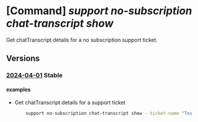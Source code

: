 # [Command] _support no-subscription chat-transcript show_

Get chatTranscript details for a no subscription support ticket.

## Versions

### [2024-04-01](/Resources/mgmt-plane/L3Byb3ZpZGVycy9taWNyb3NvZnQuc3VwcG9ydC9zdXBwb3J0dGlja2V0cy97fS9jaGF0dHJhbnNjcmlwdHMve30=/2024-04-01.xml) **Stable**

<!-- mgmt-plane /providers/microsoft.support/supporttickets/{}/chattranscripts/{} 2024-04-01 -->

#### examples

- Get chatTranscript details for a support ticket
    ```bash
        support no-subscription chat-transcript show --ticket-name "TestTicketName" --chat-transcript-name "TestChatTranscriptName"
    ```
